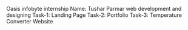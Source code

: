 Oasis infobyte internship
Name: Tushar Parmar
web development and designing
Task-1: Landing Page
Task-2: Portfolio
Task-3: Temperature Converter Website
